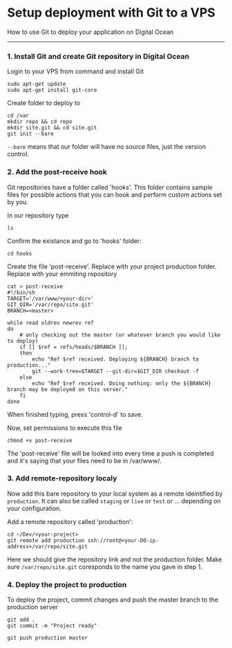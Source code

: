 # Setup deployment with Git to a VPS

How to use Git to deploy your application on Digital Ocean

----------


### 1. Install Git and create Git repository in Digital Ocean
Login to your VPS from command and install Git
```
sudo apt-get update
sudo apt-get install git-core
``` 

Create folder to deploy to
```
cd /var
mkdir repo && cd repo
mkdir site.git && cd site.git
git init --bare
``` 
`--bare` means that our folder will have no source files, just the version control.


### 2. Add the post-receive hook
Git repositories have a folder called 'hooks'. This folder contains sample files for possible actions that you can hook and perform custom actions set by you.

In our repository type
```
ls
``` 

Confirm the existance and go to 'hooks' folder:
```
cd hooks
``` 

Create the file 'post-receive'. Replace <your-dir> with your project production folder. Replace <master> with your emmiting repository
```
cat > post-receive
#!/bin/sh
TARGET='/var/www/<your-dir>'
GIT_DIR='/var/repo/site.git'
BRANCH=<master>

while read oldrev newrev ref
do
	# only checking out the master (or whatever branch you would like to deploy)
	if [[ $ref = refs/heads/$BRANCH ]];
	then
		echo "Ref $ref received. Deploying ${BRANCH} branch to production..."
		git --work-tree=$TARGET --git-dir=$GIT_DIR checkout -f
	else
		echo "Ref $ref received. Doing nothing: only the ${BRANCH} branch may be deployed on this server."
	fi
done
``` 
When finished typing, press 'control-d' to save.

Now, set permissions to execute this file
```
chmod +x post-receive
``` 
The 'post-receive' file will be looked into every time a push is completed and it's saying that your files need to be in /var/www/<your-dir>.


### 3. Add remote-repository localy
Now add this bare repository to your local system as a remote ideintified by `production`. It can also be called `staging` or `live` or `test` or ... depending on your configuration.

Add a remote repository called 'production':
```
cd ~/Dev/<your-project>
git remote add production ssh://root@<your-DO-ip-address>/var/repo/site.git
``` 
Here we should give the repository link and not the production folder. Make sure `/var/repo/site.git` coresponds to the name you gave in step 1.

### 4. Deploy the project to production
To deploy the project, commit changes and push the master branch to the production server
```
git add .
git commit -m "Project ready"

git push production master
``` 

